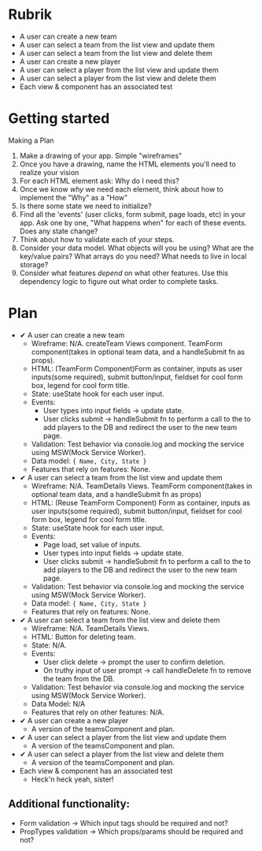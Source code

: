 # Rubrik 
- A user can create a new team
- A user can select a team from the list view and update them
- A user can select a team from the list view and delete them
- A user can create a new player
- A user can select a player from the list view and update them
- A user can select a player from the list view and delete them
- Each view & component has an associated test


# Getting started
Making a Plan 
1. Make a drawing of your app. Simple "wireframes"
2. Once you have a drawing, name the HTML elements you'll need to realize your vision
3. For each HTML element ask: Why do I need this?
4. Once we know _why_ we need each element, think about how to implement the "Why" as a "How"
5. Is there some state we need to initialize?
6. Find all the 'events' (user clicks, form submit, page loads, etc) in your app. Ask one by one, "What happens when" for each of these events. Does any state change?
7. Think about how to validate each of your steps.
8. Consider your data model. What objects will you be using? What are the key/value pairs? What arrays do you need? What needs to live in local storage?
9. Consider what features _depend_ on what other features. Use this dependency logic to figure out what order to complete tasks.


# Plan
- ✔ A user can create a new team
    - Wireframe: N/A. createTeam Views component. TeamForm component(takes in optional team data, and a handleSubmit fn as props).
    - HTML: (TeamForm Component)Form as container, inputs as user inputs(some required), submit button/input, fieldset for cool form box, legend for cool form title.
    - State: useState hook for each user input. 
    - Events: 
        - User types into input fields -> update state. 
        - User clicks submit -> handleSubmit fn to perform a call to the to add players to the DB and redirect the user to the new team page.
    - Validation: Test behavior via console.log and mocking the service using MSW(Mock Service Worker).
    - Data model: ```{ Name, City, State }```
    - Features that rely on features: None. 
- ✔ A user can select a team from the list view and update them
    - Wireframe: N/A. TeamDetails Views. TeamForm component(takes in optional team data, and a handleSubmit fn as props)
    - HTML: (Reuse TeamForm Component) Form as container, inputs as user inputs(some required), submit button/input, fieldset for cool form box, legend for cool form title.
    - State: useState hook for each user input. 
    - Events: 
        - Page load, set value of inputs. 
        - User types into input fields -> update state. 
        - User clicks submit -> handleSubmit fn to perform a call to the to add players to the DB and redirect the user to the new team page.
    - Validation: Test behavior via console.log and mocking the service using MSW(Mock Service Worker).
    - Data model: ```{ Name, City, State }```
    - Features that rely on features: None. 
- ✔ A user can select a team from the list view and delete them
    - Wireframe: N/A. TeamDetails Views. 
    - HTML: Button for deleting team.
    - State: N/A.
    - Events: 
        - User click delete -> prompt the user to confirm deletion.
        - On truthy input of user prompt -> call handleDelete fn to remove the team from the DB.
    - Validation: Test behavior via console.log and mocking the service using MSW(Mock Service Worker).
    - Data Model: N/A
    - Features that rely on other features: N/A.
- ✔ A user can create a new player
    - A version of the teamsComponent and plan. 
- ✔ A user can select a player from the list view and update them
    - A version of the teamsComponent and plan. 
- ✔ A user can select a player from the list view and delete them
    - A version of the teamsComponent and plan. 
- Each view & component has an associated test
    - Heck'n heck yeah, sister! 

## Additional functionality:
- Form validation -> Which input tags should be required and not? 
- PropTypes validation -> Which props/params should be required and not? 